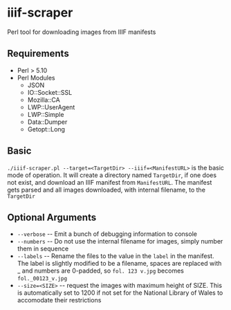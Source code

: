# iiif-scraper
Perl tool for downloading images from IIIF manifests

## Requirements
* Perl > 5.10
* Perl Modules
  * JSON
  * IO::Socket::SSL
  * Mozilla::CA
  * LWP::UserAgent
  * LWP::Simple
  * Data::Dumper
  * Getopt::Long


## Basic
`./iiif-scraper.pl --target=<TargetDir> --iiif=<ManifestURL>`
is the basic mode of operation.  It will create a directory named `TargetDir`, if one does not exist, and download an IIIF manifest from `ManifestURL`.  The manifest gets parsed and all images downloaded, with internal filename, to the `TargetDir`

## Optional Arguments

* `--verbose` -- Emit a bunch of debugging information to console
* `--numbers` -- Do not use the internal filename for images, simply number them in sequence
* `--labels` -- Rename the files to the value in the `label` in the manifest.  The label is slightly modified to be a filename, spaces are replaced with _ and numbers are 0-padded, so `fol. 123 v.jpg` becomes `fol._00123_v.jpg`
* `--size=<SIZE>` -- request the images with maximum height of SIZE. This is automatically set to 1200 if not set for the National Library of Wales to accomodate their restrictions
